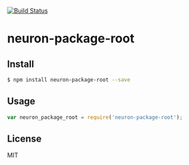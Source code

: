 [![Build Status](https://travis-ci.org/neuron-js/neuron-package-root.svg?branch=master)](https://travis-ci.org/neuron-js/neuron-package-root)
<!-- optional npm version
[![NPM version](https://badge.fury.io/js/neuron-package-root.svg)](http://badge.fury.io/js/neuron-package-root)
-->
<!-- optional npm downloads
[![npm module downloads per month](http://img.shields.io/npm/dm/neuron-package-root.svg)](https://www.npmjs.org/package/neuron-package-root)
-->
<!-- optional dependency status
[![Dependency Status](https://david-dm.org/neuron-js/neuron-package-root.svg)](https://david-dm.org/neuron-js/neuron-package-root)
-->

# neuron-package-root

<!-- description -->

## Install

```sh
$ npm install neuron-package-root --save
```

## Usage

```js
var neuron_package_root = require('neuron-package-root');
```

## License

MIT
